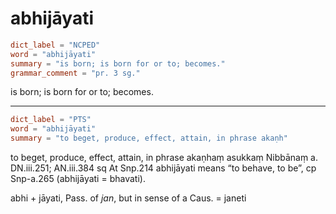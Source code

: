 # abhijāyati

``` toml
dict_label = "NCPED"
word = "abhijāyati"
summary = "is born; is born for or to; becomes."
grammar_comment = "pr. 3 sg."
```

is born; is born for or to; becomes.

--------------------

``` toml
dict_label = "PTS"
word = "abhijāyati"
summary = "to beget, produce, effect, attain, in phrase akaṇh"
```

to beget, produce, effect, attain, in phrase akaṇhaṃ asukkaṃ Nibbānaṃ a. DN.iii.251; AN.iii.384 sq At Snp.214 abhijāyati means “to behave, to be”, cp Snp\-a.265 (abhijāyati = bhavati).

abhi \+ jāyati, Pass. of *jan*, but in sense of a Caus. = janeti

